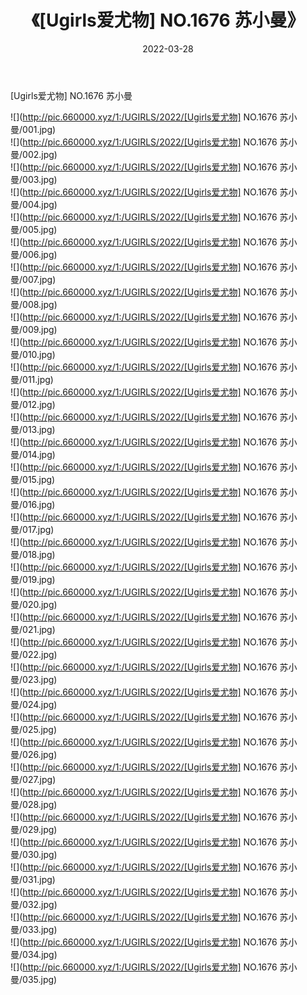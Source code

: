 ﻿---
layout: post
title:  《[Ugirls爱尤物] NO.1676 苏小曼》
date:   2022-03-28
img: http://pic.660000.xyz/1:/UGIRLS/2022/[Ugirls爱尤物] NO.1676 苏小曼/000.jpg
categories: [美女, 清纯, 唯美]
---

[Ugirls爱尤物] NO.1676 苏小曼

 ![](http://pic.660000.xyz/1:/UGIRLS/2022/[Ugirls爱尤物] NO.1676 苏小曼/001.jpg) <br>![](http://pic.660000.xyz/1:/UGIRLS/2022/[Ugirls爱尤物] NO.1676 苏小曼/002.jpg) <br>![](http://pic.660000.xyz/1:/UGIRLS/2022/[Ugirls爱尤物] NO.1676 苏小曼/003.jpg) <br>![](http://pic.660000.xyz/1:/UGIRLS/2022/[Ugirls爱尤物] NO.1676 苏小曼/004.jpg) <br>![](http://pic.660000.xyz/1:/UGIRLS/2022/[Ugirls爱尤物] NO.1676 苏小曼/005.jpg) <br>![](http://pic.660000.xyz/1:/UGIRLS/2022/[Ugirls爱尤物] NO.1676 苏小曼/006.jpg) <br>![](http://pic.660000.xyz/1:/UGIRLS/2022/[Ugirls爱尤物] NO.1676 苏小曼/007.jpg) <br>![](http://pic.660000.xyz/1:/UGIRLS/2022/[Ugirls爱尤物] NO.1676 苏小曼/008.jpg) <br>![](http://pic.660000.xyz/1:/UGIRLS/2022/[Ugirls爱尤物] NO.1676 苏小曼/009.jpg) <br>![](http://pic.660000.xyz/1:/UGIRLS/2022/[Ugirls爱尤物] NO.1676 苏小曼/010.jpg) <br>![](http://pic.660000.xyz/1:/UGIRLS/2022/[Ugirls爱尤物] NO.1676 苏小曼/011.jpg) <br>![](http://pic.660000.xyz/1:/UGIRLS/2022/[Ugirls爱尤物] NO.1676 苏小曼/012.jpg) <br>![](http://pic.660000.xyz/1:/UGIRLS/2022/[Ugirls爱尤物] NO.1676 苏小曼/013.jpg) <br>![](http://pic.660000.xyz/1:/UGIRLS/2022/[Ugirls爱尤物] NO.1676 苏小曼/014.jpg) <br>![](http://pic.660000.xyz/1:/UGIRLS/2022/[Ugirls爱尤物] NO.1676 苏小曼/015.jpg) <br>![](http://pic.660000.xyz/1:/UGIRLS/2022/[Ugirls爱尤物] NO.1676 苏小曼/016.jpg) <br>![](http://pic.660000.xyz/1:/UGIRLS/2022/[Ugirls爱尤物] NO.1676 苏小曼/017.jpg) <br>![](http://pic.660000.xyz/1:/UGIRLS/2022/[Ugirls爱尤物] NO.1676 苏小曼/018.jpg) <br>![](http://pic.660000.xyz/1:/UGIRLS/2022/[Ugirls爱尤物] NO.1676 苏小曼/019.jpg) <br>![](http://pic.660000.xyz/1:/UGIRLS/2022/[Ugirls爱尤物] NO.1676 苏小曼/020.jpg) <br>![](http://pic.660000.xyz/1:/UGIRLS/2022/[Ugirls爱尤物] NO.1676 苏小曼/021.jpg) <br>![](http://pic.660000.xyz/1:/UGIRLS/2022/[Ugirls爱尤物] NO.1676 苏小曼/022.jpg) <br>![](http://pic.660000.xyz/1:/UGIRLS/2022/[Ugirls爱尤物] NO.1676 苏小曼/023.jpg) <br>![](http://pic.660000.xyz/1:/UGIRLS/2022/[Ugirls爱尤物] NO.1676 苏小曼/024.jpg) <br>![](http://pic.660000.xyz/1:/UGIRLS/2022/[Ugirls爱尤物] NO.1676 苏小曼/025.jpg) <br>![](http://pic.660000.xyz/1:/UGIRLS/2022/[Ugirls爱尤物] NO.1676 苏小曼/026.jpg) <br>![](http://pic.660000.xyz/1:/UGIRLS/2022/[Ugirls爱尤物] NO.1676 苏小曼/027.jpg) <br>![](http://pic.660000.xyz/1:/UGIRLS/2022/[Ugirls爱尤物] NO.1676 苏小曼/028.jpg) <br>![](http://pic.660000.xyz/1:/UGIRLS/2022/[Ugirls爱尤物] NO.1676 苏小曼/029.jpg) <br>![](http://pic.660000.xyz/1:/UGIRLS/2022/[Ugirls爱尤物] NO.1676 苏小曼/030.jpg) <br>![](http://pic.660000.xyz/1:/UGIRLS/2022/[Ugirls爱尤物] NO.1676 苏小曼/031.jpg) <br>![](http://pic.660000.xyz/1:/UGIRLS/2022/[Ugirls爱尤物] NO.1676 苏小曼/032.jpg) <br>![](http://pic.660000.xyz/1:/UGIRLS/2022/[Ugirls爱尤物] NO.1676 苏小曼/033.jpg) <br>![](http://pic.660000.xyz/1:/UGIRLS/2022/[Ugirls爱尤物] NO.1676 苏小曼/034.jpg) <br>![](http://pic.660000.xyz/1:/UGIRLS/2022/[Ugirls爱尤物] NO.1676 苏小曼/035.jpg) <br>